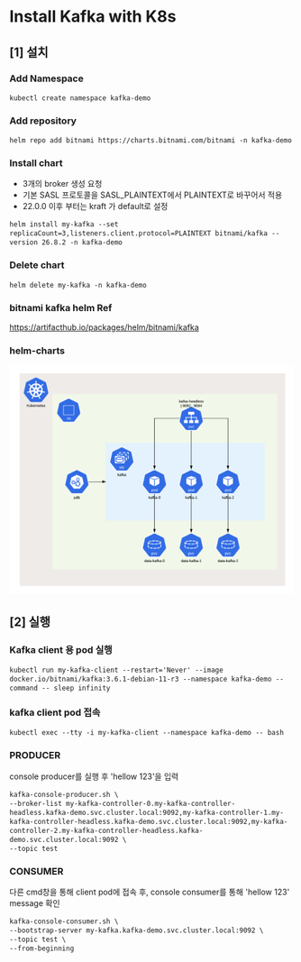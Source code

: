 # Install Kafka with K8s


## [1] 설치
### Add Namespace
```commandline
kubectl create namespace kafka-demo
```

### Add repository
```commandline
helm repo add bitnami https://charts.bitnami.com/bitnami -n kafka-demo
```

### Install chart
- 3개의 broker 생성 요청
- 기본 SASL 프로토콜을 SASL_PLAINTEXT에서 PLAINTEXT로 바꾸어서 적용
- 22.0.0 이후 부터는 kraft 가 default로 설정
```commandline
helm install my-kafka --set replicaCount=3,listeners.client.protocol=PLAINTEXT bitnami/kafka --version 26.8.2 -n kafka-demo
```

### Delete chart
```commandline
helm delete my-kafka -n kafka-demo
```

### bitnami kafka helm Ref
https://artifacthub.io/packages/helm/bitnami/kafka

### helm-charts
<img width="731" src="./img/kafka.png">



## [2] 실행
### Kafka client 용 pod 실행
```commandline
kubectl run my-kafka-client --restart='Never' --image docker.io/bitnami/kafka:3.6.1-debian-11-r3 --namespace kafka-demo --command -- sleep infinity
```

### kafka client pod 접속
```commandline
kubectl exec --tty -i my-kafka-client --namespace kafka-demo -- bash
```

### PRODUCER
console producer를 실행 후 'hellow 123'을 입력
```commandline
kafka-console-producer.sh \
--broker-list my-kafka-controller-0.my-kafka-controller-headless.kafka-demo.svc.cluster.local:9092,my-kafka-controller-1.my-kafka-controller-headless.kafka-demo.svc.cluster.local:9092,my-kafka-controller-2.my-kafka-controller-headless.kafka-demo.svc.cluster.local:9092 \
--topic test
```

### CONSUMER
다른 cmd창을 통해 client pod에 접속 후, console consumer를 통해 'hellow 123' message 확인
```commandline
kafka-console-consumer.sh \
--bootstrap-server my-kafka.kafka-demo.svc.cluster.local:9092 \
--topic test \
--from-beginning
```

